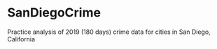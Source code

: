 # SanDiegoCrime
Practice analysis of 2019 (180 days) crime data for cities in San Diego, California
